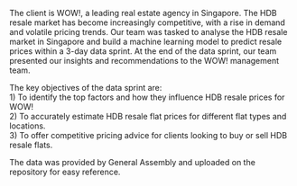 The client is WOW!, a leading real estate agency in Singapore. The HDB resale market has become increasingly competitive, with a rise in demand and volatile pricing trends. Our team was tasked to analyse the HDB resale market in Singapore and build a machine learning model to predict resale prices within a 3-day data sprint. At the end of the data sprint, our team presented our insights and recommendations to the WOW! management team.

The key objectives of the data sprint are:
<br/>1) To identify the top factors and how they influence HDB resale prices for WOW!
<br/>2) To accurately estimate HDB resale flat prices for different flat types and locations.
<br/>3) To offer competitive pricing advice for clients looking to buy or sell HDB resale flats.

The data was provided by General Assembly and uploaded on the repository for easy reference.

